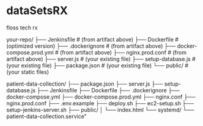 # dataSetsRX
floss tech rx

your-repo/
├── Jenkinsfile                # (from artifact above)
├── Dockerfile                 # (optimized version)
├── .dockerignore              # (from artifact above)
├── docker-compose.prod.yml    # (from artifact above)
├── nginx.prod.conf            # (from artifact above)
├── server.js                  # (your existing file)
├── setup-database.js          # (your existing file)
├── package.json               # (your existing file)
└── public/                    # (your static files)


patient-data-collection/
├── package.json
├── server.js
├── setup-database.js
├── Jenkinsfile
├── Dockerfile
├── .dockerignore
├── docker-compose.yml
├── docker-compose.prod.yml
├── nginx.conf
├── nginx.prod.conf
├── .env.example
├── deploy.sh
├── ec2-setup.sh
├── setup-jenkins-server.sh
├── public/
│   └── index.html
└── systemd/
    └── patient-data-collection.service" 